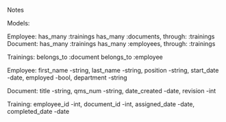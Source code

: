 Notes


Models:

Employee:
  has_many :trainings
  has_many :documents, through: :trainings  
Document:
  has_many :trainings
  has_many :employees, through: :trainings

Trainings:
   belongs_to :document
   belongs_to :employee


Employee:
first_name -string, last_name -string, position -string, start_date -date, employed -bool, department -string

Document:
title -string, qms_num -string, date_created -date, revision -int

Training:
employee_id -int, document_id -int, assigned_date -date, completed_date -date  
